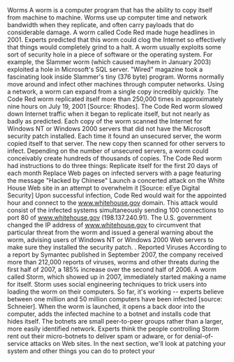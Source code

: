 Worms
A worm is a computer program that has the ability to copy itself from machine to machine. Worms use up computer time and network bandwidth when they replicate, and often carry payloads that do considerable damage. A worm called Code Red made huge headlines in 2001. Experts predicted that this worm could clog the Internet so effectively that things would completely grind to a halt.
A worm usually exploits some sort of security hole in a piece of software or the operating system. For example, the Slammer worm (which caused mayhem in January 2003) exploited a hole in Microsoft's SQL server. "Wired" magazine took a fascinating look inside Slammer's tiny (376 byte) program.
Worms normally move around and infect other machines through computer networks. Using a network, a worm can expand from a single copy incredibly quickly. The Code Red worm replicated itself more than 250,000 times in approximately nine hours on July 19, 2001 [Source: Rhodes].
The Code Red worm slowed down Internet traffic when it began to replicate itself, but not nearly as badly as predicted. Each copy of the worm scanned the Internet for Windows NT or Windows 2000 servers that did not have the Microsoft security patch installed. Each time it found an unsecured server, the worm copied itself to that server. The new copy then scanned for other servers to infect. Depending on the number of unsecured servers, a worm could conceivably create hundreds of thousands of copies.
The Code Red worm had instructions to do three things:
Replicate itself for the first 20 days of each month 
Replace Web pages on infected servers with a page featuring the message "Hacked by Chinese" 
Launch a concerted attack on the White House Web site in an attempt to overwhelm it [Source: eEye Digital Security] 
Upon successful infection, Code Red would wait for the appointed hour and connect to the www.whitehouse.gov domain. This attack would consist of the infected systems simultaneously sending 100 connections to port 80 of www.whitehouse.gov (198.137.240.91).
The U.S. government changed the IP address of www.whitehouse.gov to circumvent that particular threat from the worm and issued a general warning about the worm, advising users of Windows NT or Windows 2000 Web servers to make sure they installed the security patch. .
Reported Viruses
According to a report by Symantec published in September 2007, the company received more than 212,000 reports of viruses, worms and other threats during the first half of 2007, a 185% increase over the second half of 2006.
A worm called Storm, which showed up in 2007, immediately started making a name for itself. Storm uses social engineering techniques to trick users into loading the worm on their computers. So far, it's working -- experts believe between one million and 50 million computers have been infected [source: Schneier]. 
When the worm is launched, it opens a back door into the computer, adds the infected machine to a botnet and installs code that hides itself. The botnets are small peer-to-peer groups rather than a larger, more easily identified network. Experts think the people controlling Storm rent out their micro-botnets to deliver spam or adware, or for denial-of-service attacks on Web sites.
In the next section, we'll look at patching your system and other things you can do to protect your 
